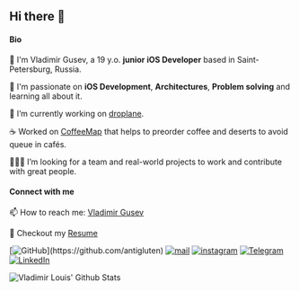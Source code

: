 ## Hi there 👋

#### Bio

🚀 I'm Vladimir Gusev, a 19 y.o. **junior iOS Developer** based in Saint-Petersburg, Russia.

🌱 I'm passionate on **iOS Development**, **Architectures**, **Problem solving** and learning all about it.

🔭 I’m currently working on [droplane](https://github.com/antigluten/droplane).

☕️ Worked on [CoffeeMap](https://github.com/coffee-map-vk-bootcamp/coffee-map) that helps to preorder coffee and deserts to avoid queue in cafés.

👨🏻‍💻 I’m looking for a team and real-world projects to work and contribute with great people.
  
#### Connect with me

📫 How to reach me: [Vladimir Gusev](mailto:antigluten@icloud.com)

📄 Checkout my [Resume](files/resume.pdf)

[![GitHub](https://img.shields.io/badge/GitHub-%23000000.svg?&amp;style=for-the-badge&amp;logo=GitHub&amp;logoColor=white&amp;)](https://github.com/antigluten) [![mail](https://img.shields.io/badge/mail-%23000000.svg?&amp;style=for-the-badge&amp;logo=iCloud&amp;logoColor=white&amp;color=44BBF8)](mailto:antigluten@icloud.com) [![instagram](https://img.shields.io/badge/instagram-%23000000.svg?&amp;style=for-the-badge&amp;logo=instagram&amp;logoColor=white&amp;color=dd2a7b)](https://www.instagram.com/_antigluten_) [![Telegram](https://img.shields.io/badge/Telegram-%23000000.svg?&amp;style=for-the-badge&amp;logo=Telegram&amp;logoColor=white&amp;color=252A2E)](https://t.me/vladimirlouis) [![LinkedIn](https://img.shields.io/badge/linkedin-%230077B5.svg?style=for-the-badge&logo=linkedin&logoColor=white)](https://www.linkedin.com/in/vladimir-gusev-3bb027205/)

![Vladimir Louis' Github Stats](https://github-readme-stats.vercel.app/api?username=antigluten&count_private=true&show_icons=true&theme=material-palenight)
